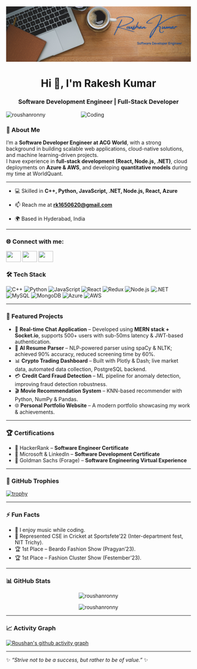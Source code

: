 ![logo](https://github.com/roushanronny/roushanronny/blob/main/ronny1.png)

<h1 align="center">Hi 👋, I'm Rakesh Kumar</h1>
<h3 align="center">Software Development Engineer | Full-Stack Developer </h3>

<img align="right" alt="Coding" width="300" src="https://miro.medium.com/max/1260/1*zVnWJtyGOX_kUIDm6ccCfQ.gif"/>

<p align="left">
  <img src="https://komarev.com/ghpvc/?username=roushanronny&label=Profile%20views&color=0e75b6&style=flat" alt="roushanronny" />
</p>


### 🚀 About Me
I’m a **Software Developer Engineer at ACG World**, with a strong background in building scalable web applications, cloud-native solutions, and machine learning-driven projects.  
I have experience in **full-stack development (React, Node.js, .NET)**, cloud deployments on **Azure & AWS**, and developing **quantitative models** during my time at WorldQuant.  


---

- 💻 Skilled in **C++, Python, JavaScript, .NET, Node.js, React, Azure**  

- 📫 Reach me at **rk1650620@gmail.com**  
- 🌍 Based in Hyderabad, India  


---
### 🌐 Connect with me:
<p align="left">
<a href="https://linkedin.com/in/roushan-kumar-7a4172257/" target="blank"><img align="center" src="https://raw.githubusercontent.com/rahuldkjain/github-profile-readme-generator/master/src/images/icons/Social/linked-in-alt.svg" height="30" width="40" /></a>
<a href="https://instagram.com/ronnyroushann" target="blank"><img align="center" src="https://raw.githubusercontent.com/rahuldkjain/github-profile-readme-generator/master/src/images/icons/Social/instagram.svg" height="30" width="40" /></a>
<a href="https://www.hackerrank.com/cs25_108" target="blank"><img align="center" src="https://raw.githubusercontent.com/rahuldkjain/github-profile-readme-generator/master/src/images/icons/Social/hackerrank.svg" height="30" width="40" /></a>
</p>



### 🛠️ Tech Stack
![C++](https://img.shields.io/badge/C++-00599C?style=flat&logo=c%2B%2B&logoColor=white)
![Python](https://img.shields.io/badge/Python-14354C?style=flat&logo=python&logoColor=yellow)
![JavaScript](https://img.shields.io/badge/JavaScript-323330?style=flat&logo=javascript&logoColor=F7DF1E)
![React](https://img.shields.io/badge/React-20232A?style=flat&logo=react&logoColor=61DAFB)
![Redux](https://img.shields.io/badge/Redux-764ABC?style=flat&logo=redux&logoColor=white)
![Node.js](https://img.shields.io/badge/Node.js-43853D?style=flat&logo=node.js&logoColor=white)
![.NET](https://img.shields.io/badge/.NET-512BD4?style=flat&logo=dotnet&logoColor=white)
![MySQL](https://img.shields.io/badge/MySQL-4479A1?style=flat&logo=mysql&logoColor=white)
![MongoDB](https://img.shields.io/badge/MongoDB-4EA94B?style=flat&logo=mongodb&logoColor=white)
![Azure](https://img.shields.io/badge/Azure-0089D6?style=flat&logo=microsoft-azure&logoColor=white)
![AWS](https://img.shields.io/badge/AWS-232F3E?style=flat&logo=amazon-aws&logoColor=white)

---

### 📌 Featured Projects
- 💬 **Real-time Chat Application** – Developed using **MERN stack + Socket.io**, supports 500+ users with sub-50ms latency & JWT-based authentication.
- 🤖 **AI Resume Parser** – NLP-powered parser using spaCy & NLTK; achieved 90% accuracy, reduced screening time by 60%.  
- 📊 **Crypto Trading Dashboard** – Built with Plotly & Dash; live market data, automated data collection, PostgreSQL backend.  
- 💳 **Credit Card Fraud Detection** – ML pipeline for anomaly detection, improving fraud detection robustness.    
- 🎬 **Movie Recommendation System** – KNN-based recommender with Python, NumPy & Pandas.  
- 🌐 **Personal Portfolio Website** – A modern portfolio showcasing my work & achievements.  

---

### 🏆 Certifications
- 🥇 HackerRank – **Software Engineer Certificate**  
- 🥇 Microsoft & LinkedIn – **Software Development Certificate**  
- 🥇 Goldman Sachs (Forage) – **Software Engineering Virtual Experience**  

---

### 🏅 GitHub Trophies
[![trophy](https://github-profile-trophy.vercel.app/?username=roushanronny&theme=onedark)](https://github.com/ryo-ma/github-profile-trophy)

---

### ⚡ Fun Facts
- 🎵 I enjoy music while coding.  
- 🏏 Represented CSE in Cricket at Sportsfete’22 (Inter-department fest, NIT Trichy).
- 🏆 1st Place – Beardo Fashion Show (Pragyan’23).  
- 🏆 1st Place – Fashion Cluster Show (Festember’23). 

---

### 📊 GitHub Stats
<p align="center">
  <img src="https://github-readme-stats.vercel.app/api?username=roushanronny&show_icons=true&locale=en&theme=tokyonight" alt="roushanronny" />
</p>

<p align="center">
  <img src="https://github-readme-streak-stats.herokuapp.com/?user=roushanronny&theme=tokyonight" alt="roushanronny" />
</p>

---

### 📈 Activity Graph
[![Roushan's github activity graph](https://github-readme-activity-graph.vercel.app/graph?username=roushanronny&theme=tokyo-night)](https://github.com/ashutosh00710/github-readme-activity-graph)

---

✨ *“Strive not to be a success, but rather to be of value.”* ✨
